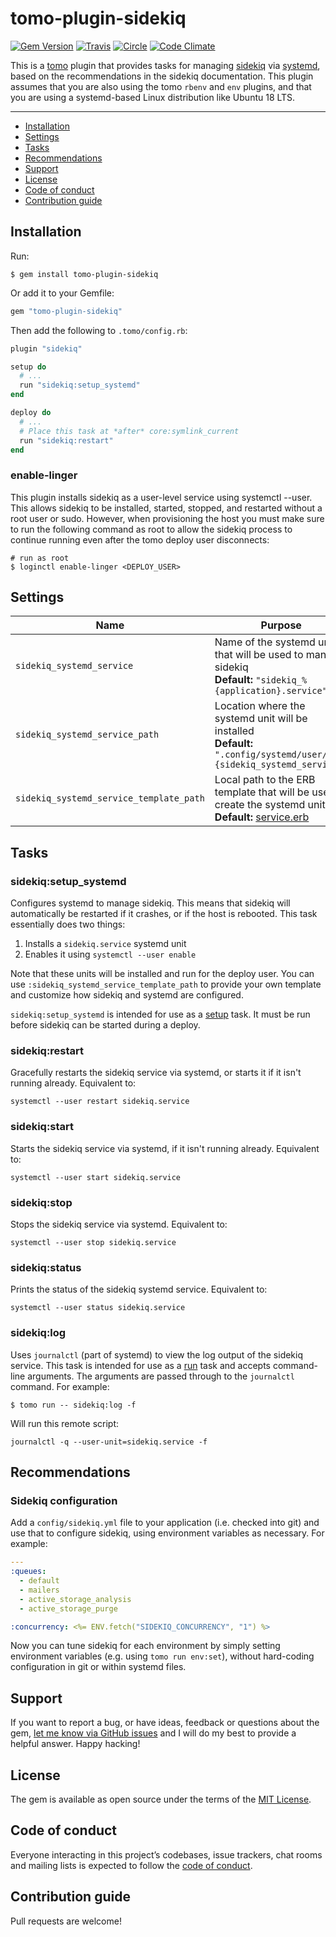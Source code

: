# tomo-plugin-sidekiq

[![Gem Version](https://badge.fury.io/rb/tomo-plugin-sidekiq.svg)](https://rubygems.org/gems/tomo-plugin-sidekiq)
[![Travis](https://img.shields.io/travis/mattbrictson/tomo-plugin-sidekiq.svg?label=travis)](https://travis-ci.org/mattbrictson/tomo-plugin-sidekiq)
[![Circle](https://circleci.com/gh/mattbrictson/tomo-plugin-sidekiq/tree/main.svg?style=shield)](https://app.circleci.com/pipelines/github/mattbrictson/tomo-plugin-sidekiq?branch=main)
[![Code Climate](https://codeclimate.com/github/mattbrictson/tomo-plugin-sidekiq/badges/gpa.svg)](https://codeclimate.com/github/mattbrictson/tomo-plugin-sidekiq)

This is a [tomo](https://github.com/mattbrictson/tomo) plugin that provides tasks for managing [sidekiq](https://github.com/mperham/sidekiq) via [systemd](https://en.wikipedia.org/wiki/Systemd), based on the recommendations in the sidekiq documentation. This plugin assumes that you are also using the tomo `rbenv` and `env` plugins, and that you are using a systemd-based Linux distribution like Ubuntu 18 LTS.

---

- [Installation](#installation)
- [Settings](#settings)
- [Tasks](#tasks)
- [Recommendations](#recommendations)
- [Support](#support)
- [License](#license)
- [Code of conduct](#code-of-conduct)
- [Contribution guide](#contribution-guide)

## Installation

Run:

```
$ gem install tomo-plugin-sidekiq
```

Or add it to your Gemfile:

```ruby
gem "tomo-plugin-sidekiq"
```

Then add the following to `.tomo/config.rb`:

```ruby
plugin "sidekiq"

setup do
  # ...
  run "sidekiq:setup_systemd"
end

deploy do
  # ...
  # Place this task at *after* core:symlink_current
  run "sidekiq:restart"
end
```

### enable-linger

This plugin installs sidekiq as a user-level service using systemctl --user. This allows sidekiq to be installed, started, stopped, and restarted without a root user or sudo. However, when provisioning the host you must make sure to run the following command as root to allow the sidekiq process to continue running even after the tomo deploy user disconnects:

```
# run as root
$ loginctl enable-linger <DEPLOY_USER>
```

## Settings

| Name                  | Purpose |
| --------------------- | ------- |
| `sidekiq_systemd_service` | Name of the systemd unit that will be used to manage sidekiq <br>**Default:** `"sidekiq_%{application}.service"`   |
| `sidekiq_systemd_service_path` | Location where the systemd unit will be installed <br>**Default:** `".config/systemd/user/%{sidekiq_systemd_service}"`   |
| `sidekiq_systemd_service_template_path` | Local path to the ERB template that will be used to create the systemd unit <br>**Default:** [service.erb](https://github.com/mattbrictson/tomo-plugin-sidekiq/blob/main/lib/tomo/plugin/sidekiq/service.erb)   |

## Tasks

### sidekiq:setup_systemd

Configures systemd to manage sidekiq. This means that sidekiq will automatically be restarted if it crashes, or if the host is rebooted. This task essentially does two things:

1. Installs a `sidekiq.service` systemd unit
1. Enables it using `systemctl --user enable`

Note that these units will be installed and run for the deploy user. You can use `:sidekiq_systemd_service_template_path` to provide your own template and customize how sidekiq and systemd are configured.

`sidekiq:setup_systemd` is intended for use as a [setup](https://tomo-deploy.com/commands/setup/) task. It must be run before sidekiq can be started during a deploy.

### sidekiq:restart

Gracefully restarts the sidekiq service via systemd, or starts it if it isn't running already. Equivalent to:

```
systemctl --user restart sidekiq.service
```

### sidekiq:start

Starts the sidekiq service via systemd, if it isn't running already. Equivalent to:

```
systemctl --user start sidekiq.service
```

### sidekiq:stop

Stops the sidekiq service via systemd. Equivalent to:

```
systemctl --user stop sidekiq.service
```

### sidekiq:status

Prints the status of the sidekiq systemd service. Equivalent to:

```
systemctl --user status sidekiq.service
```

### sidekiq:log

Uses `journalctl` (part of systemd) to view the log output of the sidekiq service. This task is intended for use as a [run](https://tomo-deploy.com/commands/run/) task and accepts command-line arguments. The arguments are passed through to the `journalctl` command. For example:

```
$ tomo run -- sidekiq:log -f
```

Will run this remote script:

```
journalctl -q --user-unit=sidekiq.service -f
```

## Recommendations

### Sidekiq configuration

Add a `config/sidekiq.yml` file to your application (i.e. checked into git) and use that to configure sidekiq, using environment variables as necessary. For example:

```yaml
---
:queues:
  - default
  - mailers
  - active_storage_analysis
  - active_storage_purge

:concurrency: <%= ENV.fetch("SIDEKIQ_CONCURRENCY", "1") %>
```

Now you can tune sidekiq for each environment by simply setting environment variables (e.g. using `tomo run env:set`), without hard-coding configuration in git or within systemd files.

## Support

If you want to report a bug, or have ideas, feedback or questions about the gem, [let me know via GitHub issues](https://github.com/mattbrictson/tomo-plugin-sidekiq/issues/new) and I will do my best to provide a helpful answer. Happy hacking!

## License

The gem is available as open source under the terms of the [MIT License](LICENSE.txt).

## Code of conduct

Everyone interacting in this project’s codebases, issue trackers, chat rooms and mailing lists is expected to follow the [code of conduct](CODE_OF_CONDUCT.md).

## Contribution guide

Pull requests are welcome!
